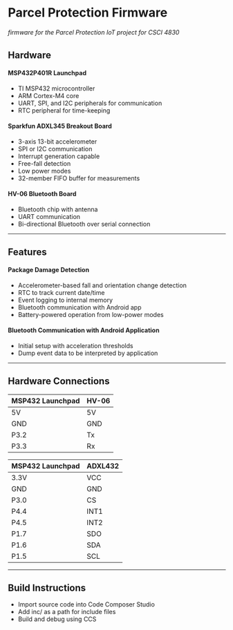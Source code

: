 # Parcel Protection Firmware
###### firmware for the Parcel Protection IoT project for CSCI 4830

## Hardware

#### MSP432P401R Launchpad
* TI MSP432 microcontroller
* ARM Cortex-M4 core
* UART, SPI, and I2C peripherals for communication
* RTC peripheral for time-keeping

#### Sparkfun ADXL345 Breakout Board
* 3-axis 13-bit accelerometer
* SPI or I2C communication
* Interrupt generation capable
* Free-fall detection
* Low power modes
* 32-member FIFO buffer for measurements

#### HV-06 Bluetooth Board
* Bluetooth chip with antenna
* UART communication
* Bi-directional Bluetooth over serial connection
___

## Features

#### Package Damage Detection
* Accelerometer-based fall and orientation change detection
* RTC to track current date/time
* Event logging to internal memory
* Bluetooth communication with Android app
* Battery-powered operation from low-power modes

#### Bluetooth Communication with Android Application
* Initial setup with acceleration thresholds
* Dump event data to be interpreted by application
___

## Hardware Connections

MSP432 Launchpad | HV-06
---------------- | -----
5V               | 5V
GND              | GND
P3.2             | Tx
P3.3             | Rx

MSP432 Launchpad | ADXL432
---------------- | -------
3.3V             | VCC
GND              | GND
P3.0             | CS
P4.4             | INT1
P4.5             | INT2
P1.7             | SDO
P1.6             | SDA
P1.5             | SCL
___

## Build Instructions

* Import source code into Code Composer Studio
* Add inc/ as a path for include files
* Build and debug using CCS
